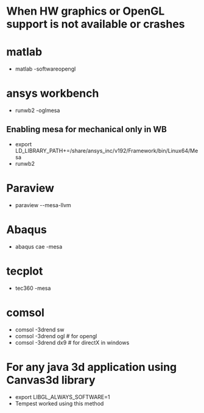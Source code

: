 # When HW graphics or OpenGL support is not available or crashes

# matlab
- matlab -softwareopengl

# ansys workbench
- runwb2 -oglmesa
## Enabling mesa for mechanical only in WB
- export LD_LIBRARY_PATH+=/share/ansys_inc/v192/Framework/bin/Linux64/Mesa
- runwb2

# Paraview
- paraview --mesa-llvm

# Abaqus
- abaqus cae -mesa

# tecplot
- tec360 -mesa

# comsol
- comsol -3drend sw 
- comsol -3drend ogl # for opengl
- comsol -3drend dx9 # for directX in windows

# For any java 3d application using Canvas3d library
- export LIBGL_ALWAYS_SOFTWARE=1
- Tempest worked using this method
